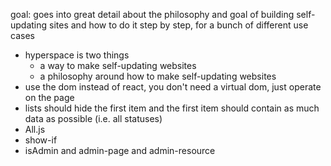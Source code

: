 goal: goes into great detail about the philosophy and goal of building self-updating sites and how to do it step by step, for a bunch of different use cases

- hyperspace is two things
	- a way to make self-updating websites
	- a philosophy around how to make self-updating websites
- use the dom instead of react, you don't need a virtual dom, just operate on the page
- lists should hide the first item and the first item should contain as much data as possible (i.e. all statuses)
- All.js
- show-if
- isAdmin and admin-page and admin-resource